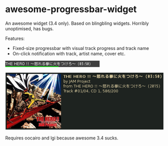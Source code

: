 # awesome-progressbar-widget

An awesome widget (3.4 only). Based on blingbling widgets. Horribly unoptimised, has bugs.


Features:
* Fixed-size progressbar with visual track progress and track name
* On-click notification with track, artist name, cover etc.

![progressbar](https://github.com/unknown321/awesome-progressbar-widget/raw/master/progressbar.png)

![notification](https://github.com/unknown321/awesome-progressbar-widget/raw/master/notification.png)


Requires oocairo and lgi because awesome 3.4 sucks.
